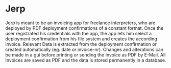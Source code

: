 # Jerp

Jerp is meant to be an invoicing app for freelance interpreters, who are deployed by PDF deployment confirmations of a constant format. 
Once the user registrated his credentials with the app, the app lets him select a deployment confirmation from his file system and creates the according invoice. Relevant Data is extracted from the deployment confirmation or created automatically (eg. date or invoice-nr).
Changes and alterations can be made in a gui before printing or sending the Invoice as PDF by E-Mail. All Invoices are saved as PDF and the data is stored permanently in a database. 
